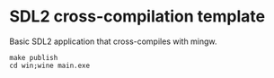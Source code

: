 SDL2 cross-compilation template
===============================

Basic SDL2 application that cross-compiles with mingw.

```
make publish
cd win;wine main.exe
```